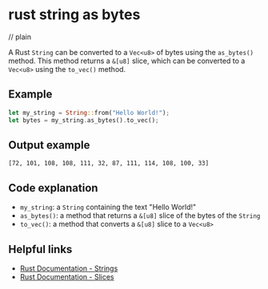 # rust string as bytes
// plain

A Rust `String` can be converted to a `Vec<u8>` of bytes using the `as_bytes()` method. This method returns a `&[u8]` slice, which can be converted to a `Vec<u8>` using the `to_vec()` method.

## Example

```rust
let my_string = String::from("Hello World!");
let bytes = my_string.as_bytes().to_vec();
```

## Output example

```
[72, 101, 108, 108, 111, 32, 87, 111, 114, 108, 100, 33]
```

## Code explanation

- `my_string`: a `String` containing the text "Hello World!"
- `as_bytes()`: a method that returns a `&[u8]` slice of the bytes of the `String`
- `to_vec()`: a method that converts a `&[u8]` slice to a `Vec<u8>`

## Helpful links
- [Rust Documentation - Strings](https://doc.rust-lang.org/std/string/struct.String.html)
- [Rust Documentation - Slices](https://doc.rust-lang.org/std/primitive.slice.html)